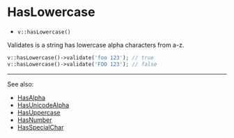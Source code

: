 # HasLowercase

- `v::hasLowercase()`

Validates is a string has lowercase alpha characters from a-z.

```php
v::hasLowercase()->validate('foo 123'); // true
v::hasLowercase()->validate('FOO 123'); // false
```

***
See also:

  * [HasAlpha](HasAlpha.md)
  * [HasUnicodeAlpha](HasUnicodeAlpha.md)
  * [HasUppercase](HasUppercase.md)
  * [HasNumber](HasNumber.md)
  * [HasSpecialChar](HasSpecialChar.md)
